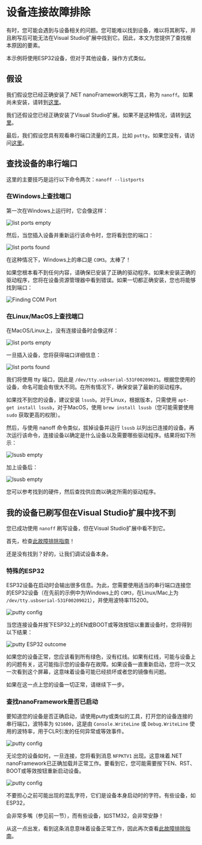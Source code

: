 # 设备连接故障排除

有时，您可能会遇到与设备相关的问题。您可能难以找到设备，难以将其刷写，并且刷写后可能无法在Visual Studio扩展中找到它。因此，本文为您提供了查找根本原因的要素。

本示例将使用ESP32设备，但对于其他设备，操作方式类似。

## 假设

我们假设您已经正确安装了.NET nanoFramework刷写工具，称为 `nanoff`。如果尚未安装，请转到[这里](https://github.com/nanoframework/nanoFirmwareFlasher)。

我们还假设您已经正确安装了Visual Studio扩展。如果不是这种情况，请转到[这里](./getting-started-managed.md)。

最后，我们假设您具有观看串行端口流量的工具，比如 `putty`。如果您没有，请访问[这里](https://www.chiark.greenend.org.uk/~sgtatham/putty/latest.html)。

## 查找设备的串行端口

这里的主要技巧是运行以下命令两次：`nanoff --listports`

### 在Windows上查找端口

第一次在Windows上运行时，它会像这样：

![list ports empty](../../images/getting-started-guides/trb-listports.png)

然后，当您插入设备并重新运行该命令时，您将看到您的端口：

![list ports found](../../images/getting-started-guides/trb-listports-found.png)

在这种情况下，Windows上的串口是 `COM3`。太棒了！

如果您根本看不到任何内容，请确保已安装了正确的驱动程序。如果未安装正确的驱动程序，您将在设备资源管理器中看到错误。如果一切都正确安装，您也将能够找到端口：

![Finding COM Port](../../images/getting-started-guides/getting-started-find-com-port.gif)

### 在Linux/MacOS上查找端口

在MacOS/Linux上，没有连接设备时会像这样：

![list ports empty](../../images/getting-started-guides/trb-listports-mac.png)

一旦插入设备，您将获得端口详细信息：

![list ports found](../../images/getting-started-guides/trb-listports-found-mac.png)

我们将使用 tty 端口，因此是 `/dev/tty.usbserial-531F00209021`。根据您使用的设备，命名可能会有很大不同。在所有情况下，确保安装了最新的驱动程序。

如果找不到您的设备，建议安装 `lsusb`。对于Linux，根据版本，只需使用 `apt-get install lsusb`，对于MacOS，使用 `brew install lsusb`（您可能需要使用 `sudo` 获取更高的权限）。

然后，与使用 nanoff 命令类似，拔掉设备并运行 `lsusb` 以列出已连接的设备。再次运行该命令，连接设备以确定是什么设备以及需要哪些驱动程序。结果将如下所示：

![lsusb empty](../../images/getting-started-guides/trb-lsusb.png)

加上设备后：

![lsusb empty](../../images/getting-started-guides/trb-lsusb-found.png)

您可以参考找到的硬件，然后查找供应商以确定所需的驱动程序。

## 我的设备已刷写但在Visual Studio扩展中找不到

您已成功使用 `nanoff` 刷写设备，但在Visual Studio扩展中看不到它。

首先，检查[此故障排除指南](./trouble-shooting-guide.md)！

还是没有找到？好的，让我们调试设备本身。

### 特殊的ESP32

ESP32设备在启动时会输出很多信息。为此，您需要使用适当的串行端口连接您的ESP32设备（在先前的示例中为Windows上的 `COM3`，在Linux/Mac上为 `/dev/tty.usbserial-531F00209021`），并使用波特率115200。

![putty config](../../images/getting-started-guides/trb-config-putty.png)

当您连接设备并按下ESP32上的EN或BOOT或等效按钮以重置设备时，您将得到以下结果：

![putty ESP32 outcome](../../images/getting-started-guides/trb-esp32-boot.png)

如果您的设备正常，您应该看到所有绿色，没有红线。如果有红线，可能与设备上的问题有关，这可能指示您的设备存在故障。如果设备一直重新启动，您将一次又一次看到这个屏幕，这意味着设备可能已经损坏或者您的镜像有问题。

如果在这一点上您的设备一切正常，请继续下一步。

### 查找nanoFramework是否已启动

要知道您的设备是否正确启动，请使用putty或类似的工具，打开您的设备连接的串行端口，波特率为 `921600`，这是由 `Console.WriteLine` 或 `Debug.WriteLine` 使用的波特率，用于CLR引发的任何异常或等效事件。

![putty config](../../images/getting-started-guides/trb-putty-921600.png)

无论您的设备如何，一旦连接，您将看到消息 `NFPKTV1` 出现。这意味着.NET nanoFramework已正确加载并正常工作。要看到它，您可能需要按下EN、RST、BOOT或等效按钮重新启动设备。

![putty config](../../images/getting-started-guides/trb-nano-booted.png)

不要担心之前可能出现的混乱字符，它们是设备本身启动时的字符。有些设备，如ESP32，

会非常多嘴（参见前一节），而有些设备，如STM32，会非常安静！

从这一点出发，看到这条消息意味着设备正常工作，因此再次查看[此故障排除指南](./trouble-shooting-guide.md)。